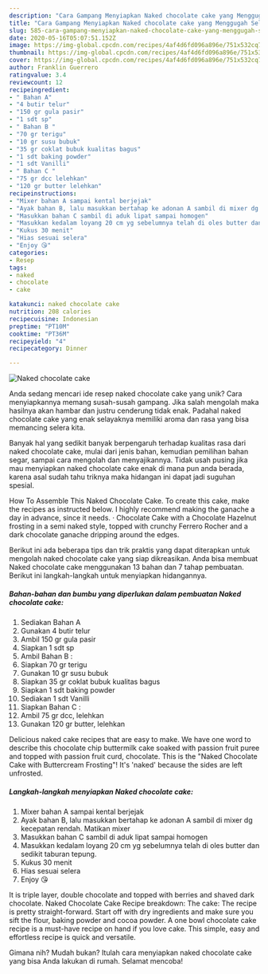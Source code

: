 ```yaml
---
description: "Cara Gampang Menyiapkan Naked chocolate cake yang Menggugah Selera"
title: "Cara Gampang Menyiapkan Naked chocolate cake yang Menggugah Selera"
slug: 585-cara-gampang-menyiapkan-naked-chocolate-cake-yang-menggugah-selera
date: 2020-05-16T05:07:51.152Z
image: https://img-global.cpcdn.com/recipes/4af4d6fd096a896e/751x532cq70/naked-chocolate-cake-foto-resep-utama.jpg
thumbnail: https://img-global.cpcdn.com/recipes/4af4d6fd096a896e/751x532cq70/naked-chocolate-cake-foto-resep-utama.jpg
cover: https://img-global.cpcdn.com/recipes/4af4d6fd096a896e/751x532cq70/naked-chocolate-cake-foto-resep-utama.jpg
author: Franklin Guerrero
ratingvalue: 3.4
reviewcount: 12
recipeingredient:
- " Bahan A"
- "4 butir telur"
- "150 gr gula pasir"
- "1 sdt sp"
- " Bahan B "
- "70 gr terigu"
- "10 gr susu bubuk"
- "35 gr coklat bubuk kualitas bagus"
- "1 sdt baking powder"
- "1 sdt Vanilli"
- " Bahan C "
- "75 gr dcc lelehkan"
- "120 gr butter lelehkan"
recipeinstructions:
- "Mixer bahan A sampai kental berjejak"
- "Ayak bahan B, lalu masukkan bertahap ke adonan A sambil di mixer dg kecepatan rendah. Matikan mixer"
- "Masukkan bahan C sambil di aduk lipat sampai homogen"
- "Masukkan kedalam loyang 20 cm yg sebelumnya telah di oles butter dan sedikit taburan tepung."
- "Kukus 30 menit"
- "Hias sesuai selera"
- "Enjoy 😘"
categories:
- Resep
tags:
- naked
- chocolate
- cake

katakunci: naked chocolate cake 
nutrition: 208 calories
recipecuisine: Indonesian
preptime: "PT10M"
cooktime: "PT36M"
recipeyield: "4"
recipecategory: Dinner

---
```



![Naked chocolate cake](https://img-global.cpcdn.com/recipes/4af4d6fd096a896e/751x532cq70/naked-chocolate-cake-foto-resep-utama.jpg)

Anda sedang mencari ide resep naked chocolate cake yang unik? Cara menyiapkannya memang susah-susah gampang. Jika salah mengolah maka hasilnya akan hambar dan justru cenderung tidak enak. Padahal naked chocolate cake yang enak selayaknya memiliki aroma dan rasa yang bisa memancing selera kita.

Banyak hal yang sedikit banyak berpengaruh terhadap kualitas rasa dari naked chocolate cake, mulai dari jenis bahan, kemudian pemilihan bahan segar, sampai cara mengolah dan menyajikannya. Tidak usah pusing jika mau menyiapkan naked chocolate cake enak di mana pun anda berada, karena asal sudah tahu triknya maka hidangan ini dapat jadi suguhan spesial.

How To Assemble This Naked Chocolate Cake. To create this cake, make the recipes as instructed below. I highly recommend making the ganache a day in advance, since it needs. · Chocolate Cake with a Chocolate Hazelnut frosting in a semi naked style, topped with crunchy Ferrero Rocher and a dark chocolate ganache dripping around the edges.


Berikut ini ada beberapa tips dan trik praktis yang dapat diterapkan untuk mengolah naked chocolate cake yang siap dikreasikan. Anda bisa membuat Naked chocolate cake menggunakan 13 bahan dan 7 tahap pembuatan. Berikut ini langkah-langkah untuk menyiapkan hidangannya.

<!--inarticleads1-->

##### Bahan-bahan dan bumbu yang diperlukan dalam pembuatan Naked chocolate cake:

1. Sediakan  Bahan A
1. Gunakan 4 butir telur
1. Ambil 150 gr gula pasir
1. Siapkan 1 sdt sp
1. Ambil  Bahan B :
1. Siapkan 70 gr terigu
1. Gunakan 10 gr susu bubuk
1. Siapkan 35 gr coklat bubuk kualitas bagus
1. Siapkan 1 sdt baking powder
1. Sediakan 1 sdt Vanilli
1. Siapkan  Bahan C :
1. Ambil 75 gr dcc, lelehkan
1. Gunakan 120 gr butter, lelehkan


Delicious naked cake recipes that are easy to make. We have one word to describe this chocolate chip buttermilk cake soaked with passion fruit puree and topped with passion fruit curd, chocolate. This is the &#34;Naked Chocolate Cake with Buttercream Frosting&#34;! It&#39;s &#39;naked&#39; because the sides are left unfrosted. 

<!--inarticleads2-->

##### Langkah-langkah menyiapkan Naked chocolate cake:

1. Mixer bahan A sampai kental berjejak
1. Ayak bahan B, lalu masukkan bertahap ke adonan A sambil di mixer dg kecepatan rendah. Matikan mixer
1. Masukkan bahan C sambil di aduk lipat sampai homogen
1. Masukkan kedalam loyang 20 cm yg sebelumnya telah di oles butter dan sedikit taburan tepung.
1. Kukus 30 menit
1. Hias sesuai selera
1. Enjoy 😘


It is triple layer, double chocolate and topped with berries and shaved dark chocolate. Naked Chocolate Cake Recipe breakdown: The cake: The recipe is pretty straight-forward. Start off with dry ingredients and make sure you sift the flour, baking powder and cocoa powder. A one bowl chocolate cake recipe is a must-have recipe on hand if you love cake. This simple, easy and effortless recipe is quick and versatile. 

Gimana nih? Mudah bukan? Itulah cara menyiapkan naked chocolate cake yang bisa Anda lakukan di rumah. Selamat mencoba!
